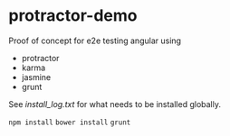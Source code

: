 # protractor-demo

Proof of concept for e2e testing angular using
- protractor
- karma
- jasmine
- grunt

See *install_log.txt* for what needs to be installed globally.

`npm install`
`bower install`
`grunt`
